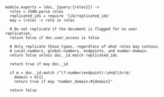    module.exports = (doc, {query:{roles}}) ->
      roles = JSON.parse roles
      replicated_ids = require 'lib/replicated_ids'
      may = (role) -> role in roles

      # Do not replicate if the document is flagged for no user replication.
      return false if doc.user_access is false

      # Only replicate those types, regardless of what roles may contain.
      # Local-numbers, global-numbers, endpoints, and number-domain.
      return false unless doc._id.match replicated_ids

      return true if may doc._id

      if m = doc._id.match /^(?:number|endpoint):\d+@(\S+)$/
        domain = m[1]
        return true if may "number_domain:#{domain}"

      return false
